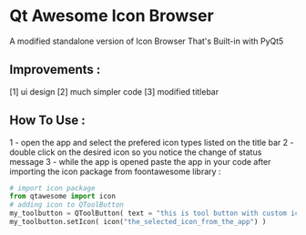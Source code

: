 # Qt Awesome Icon Browser 
A modified standalone version of Icon Browser That's Built-in with PyQt5 

## Improvements :
[1] ui design
[2] much simpler code
[3] modified titlebar
## How To Use :

1 - open the app and select the prefered icon types listed on the title bar
2 - double click on the desired icon so you notice the change of status message 
3 - while the app is opened paste the app in your code after importing the icon package from foontawesome library  :

```python 
# import icon package
from qtawesome import icon
# adding icon to QToolButton
my_toolbutton = QToolButton( text = "this is tool button with custom icon" )
my_toolbutton.setIcon( icon("the_selected_icon_from_the_app") )
```
